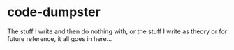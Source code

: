 # code-dumpster

The stuff I write and then do nothing with, or the stuff I write as theory or for future reference, it all goes in here...
